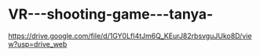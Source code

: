 # VR---shooting-game---tanya-
https://drive.google.com/file/d/1GY0LfI4tJm6Q_KEurJ82rbsvguJUko8D/view?usp=drive_web
